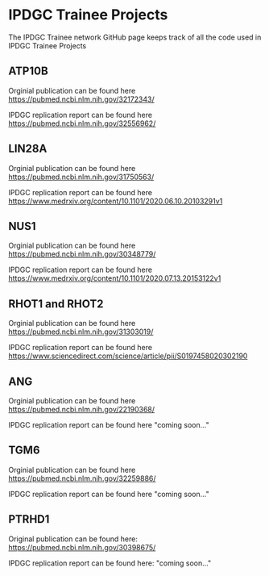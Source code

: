# IPDGC Trainee Projects

The IPDGC Trainee network GitHub page keeps track of all the code used in IPDGC Trainee Projects


## ATP10B
Orginial publication can be found here https://pubmed.ncbi.nlm.nih.gov/32172343/

IPDGC replication report can be found here https://pubmed.ncbi.nlm.nih.gov/32556962/


## LIN28A
Orginial publication can be found here https://pubmed.ncbi.nlm.nih.gov/31750563/

IPDGC replication report can be found here https://www.medrxiv.org/content/10.1101/2020.06.10.20103291v1


## NUS1

Orginial publication can be found here https://pubmed.ncbi.nlm.nih.gov/30348779/

IPDGC replication report can be found here https://www.medrxiv.org/content/10.1101/2020.07.13.20153122v1


## RHOT1 and RHOT2

Orginial publication can be found here https://pubmed.ncbi.nlm.nih.gov/31303019/

IPDGC replication report can be found here https://www.sciencedirect.com/science/article/pii/S0197458020302190


## ANG

Orginial publication can be found here https://pubmed.ncbi.nlm.nih.gov/22190368/

IPDGC replication report can be found here "coming soon..."

## TGM6

Orginial publication can be found here https://pubmed.ncbi.nlm.nih.gov/32259886/

IPDGC replication report can be found here "coming soon..."

## PTRHD1

Original publication can be found here: https://pubmed.ncbi.nlm.nih.gov/30398675/

IPDGC replication report can be found here: "coming soon..."
